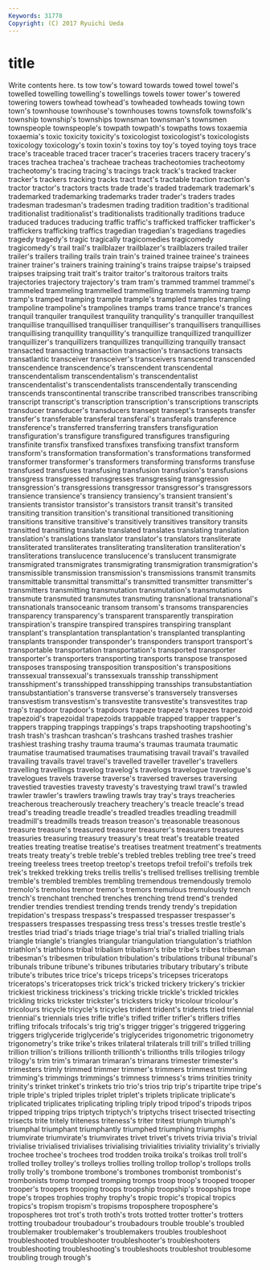 ```yaml
---
Keywords: 31778 
Copyright: (C) 2017 Ryuichi Ueda
---
```


# title

Write contents here.
ts
tow tow's toward towards towed towel towel's towelled towelling towelling's
towellings towels tower tower's towered towering towers towhead towhead's towheaded
towheads towing town town's townhouse townhouse's townhouses towns townsfolk townsfolk's
township township's townships townsman townsman's townsmen townspeople townspeople's towpath towpath's
towpaths tows toxaemia toxaemia's toxic toxicity toxicity's toxicologist toxicologist's toxicologists
toxicology toxicology's toxin toxin's toxins toy toy's toyed toying toys
trace trace's traceable traced tracer tracer's traceries tracers tracery tracery's
traces trachea trachea's tracheae tracheas tracheotomies tracheotomy tracheotomy's tracing tracing's
tracings track track's tracked tracker tracker's trackers tracking tracks tract
tract's tractable traction traction's tractor tractor's tractors tracts trade trade's
traded trademark trademark's trademarked trademarking trademarks trader trader's traders trades
tradesman tradesman's tradesmen trading tradition tradition's traditional traditionalist traditionalist's traditionalists
traditionally traditions traduce traduced traduces traducing traffic traffic's trafficked trafficker
trafficker's traffickers trafficking traffics tragedian tragedian's tragedians tragedies tragedy tragedy's
tragic tragically tragicomedies tragicomedy tragicomedy's trail trail's trailblazer trailblazer's trailblazers
trailed trailer trailer's trailers trailing trails train train's trained trainee
trainee's trainees trainer trainer's trainers training training's trains traipse traipse's
traipsed traipses traipsing trait trait's traitor traitor's traitorous traitors traits
trajectories trajectory trajectory's tram tram's trammed trammel trammel's trammeled trammeling
trammelled trammelling trammels tramming tramp tramp's tramped tramping trample trample's
trampled tramples trampling trampoline trampoline's trampolines tramps trams trance trance's
trances tranquil tranquiler tranquilest tranquility tranquility's tranquiller tranquillest tranquillise tranquillised
tranquilliser tranquilliser's tranquillisers tranquillises tranquillising tranquillity tranquillity's tranquillize tranquillized tranquillizer
tranquillizer's tranquillizers tranquillizes tranquillizing tranquilly transact transacted transacting transaction transaction's
transactions transacts transatlantic transceiver transceiver's transceivers transcend transcended transcendence transcendence's
transcendent transcendental transcendentalism transcendentalism's transcendentalist transcendentalist's transcendentalists transcendentally transcending transcends
transcontinental transcribe transcribed transcribes transcribing transcript transcript's transcription transcription's transcriptions
transcripts transducer transducer's transducers transept transept's transepts transfer transfer's transferable
transferal transferal's transferals transference transference's transferred transferring transfers transfiguration transfiguration's
transfigure transfigured transfigures transfiguring transfinite transfix transfixed transfixes transfixing transfixt
transform transform's transformation transformation's transformations transformed transformer transformer's transformers transforming
transforms transfuse transfused transfuses transfusing transfusion transfusion's transfusions transgress transgressed
transgresses transgressing transgression transgression's transgressions transgressor transgressor's transgressors transience transience's
transiency transiency's transient transient's transients transistor transistor's transistors transit transit's
transited transiting transition transition's transitional transitioned transitioning transitions transitive transitive's
transitively transitives transitory transits transitted transitting translate translated translates translating
translation translation's translations translator translator's translators transliterate transliterated transliterates transliterating
transliteration transliteration's transliterations translucence translucence's translucent transmigrate transmigrated transmigrates transmigrating
transmigration transmigration's transmissible transmission transmission's transmissions transmit transmits transmittable transmittal
transmittal's transmitted transmitter transmitter's transmitters transmitting transmutation transmutation's transmutations transmute
transmuted transmutes transmuting transnational transnational's transnationals transoceanic transom transom's transoms
transparencies transparency transparency's transparent transparently transpiration transpiration's transpire transpired transpires
transpiring transplant transplant's transplantation transplantation's transplanted transplanting transplants transponder transponder's
transponders transport transport's transportable transportation transportation's transported transporter transporter's transporters
transporting transports transpose transposed transposes transposing transposition transposition's transpositions transsexual
transsexual's transsexuals transship transshipment transshipment's transshipped transshipping transships transubstantiation transubstantiation's
transverse transverse's transversely transverses transvestism transvestism's transvestite transvestite's transvestites trap
trap's trapdoor trapdoor's trapdoors trapeze trapeze's trapezes trapezoid trapezoid's trapezoidal
trapezoids trappable trapped trapper trapper's trappers trapping trappings trappings's traps
trapshooting trapshooting's trash trash's trashcan trashcan's trashcans trashed trashes trashier
trashiest trashing trashy trauma trauma's traumas traumata traumatic traumatise traumatised
traumatises traumatising travail travail's travailed travailing travails travel travel's travelled
traveller traveller's travellers travelling travellings travelog travelog's travelogs travelogue travelogue's
travelogues travels traverse traverse's traversed traverses traversing travestied travesties travesty
travesty's travestying trawl trawl's trawled trawler trawler's trawlers trawling trawls
tray tray's trays treacheries treacherous treacherously treachery treachery's treacle treacle's
tread tread's treading treadle treadle's treadled treadles treadling treadmill treadmill's
treadmills treads treason treason's treasonable treasonous treasure treasure's treasured treasurer
treasurer's treasurers treasures treasuries treasuring treasury treasury's treat treat's treatable
treated treaties treating treatise treatise's treatises treatment treatment's treatments treats
treaty treaty's treble treble's trebled trebles trebling tree tree's treed
treeing treeless trees treetop treetop's treetops trefoil trefoil's trefoils trek
trek's trekked trekking treks trellis trellis's trellised trellises trellising tremble
tremble's trembled trembles trembling tremendous tremendously tremolo tremolo's tremolos tremor
tremor's tremors tremulous tremulously trench trench's trenchant trenched trenches trenching
trend trend's trended trendier trendies trendiest trending trends trendy trendy's
trepidation trepidation's trespass trespass's trespassed trespasser trespasser's trespassers trespasses trespassing
tress tress's tresses trestle trestle's trestles triad triad's triads triage
triage's trial trial's trialled trialling trials triangle triangle's triangles triangular
triangulation triangulation's triathlon triathlon's triathlons tribal tribalism tribalism's tribe tribe's
tribes tribesman tribesman's tribesmen tribulation tribulation's tribulations tribunal tribunal's tribunals
tribune tribune's tribunes tributaries tributary tributary's tribute tribute's tributes trice
trice's triceps triceps's tricepses triceratops triceratops's triceratopses trick trick's tricked
trickery trickery's trickier trickiest trickiness trickiness's tricking trickle trickle's trickled
trickles trickling tricks trickster trickster's tricksters tricky tricolour tricolour's tricolours
tricycle tricycle's tricycles trident trident's tridents tried triennial triennial's triennials
tries trifle trifle's trifled trifler trifler's triflers trifles trifling trifocals
trifocals's trig trig's trigger trigger's triggered triggering triggers triglyceride triglyceride's
triglycerides trigonometric trigonometry trigonometry's trike trike's trikes trilateral trilaterals trill
trill's trilled trilling trillion trillion's trillions trillionth trillionth's trillionths trills
trilogies trilogy trilogy's trim trim's trimaran trimaran's trimarans trimester trimester's
trimesters trimly trimmed trimmer trimmer's trimmers trimmest trimming trimming's trimmings
trimmings's trimness trimness's trims trinities trinity trinity's trinket trinket's trinkets
trio trio's trios trip trip's tripartite tripe tripe's triple triple's
tripled triples triplet triplet's triplets triplicate triplicate's triplicated triplicates triplicating
tripling triply tripod tripod's tripods tripos tripped tripping trips triptych
triptych's triptychs trisect trisected trisecting trisects trite tritely triteness triteness's
triter tritest triumph triumph's triumphal triumphant triumphantly triumphed triumphing triumphs
triumvirate triumvirate's triumvirates trivet trivet's trivets trivia trivia's trivial trivialise
trivialised trivialises trivialising trivialities triviality triviality's trivially trochee trochee's trochees
trod trodden troika troika's troikas troll troll's trolled trolley trolley's
trolleys trollies trolling trollop trollop's trollops trolls trolly trolly's trombone
trombone's trombones trombonist trombonist's trombonists tromp tromped tromping tromps troop
troop's trooped trooper trooper's troopers trooping troops troopship troopship's troopships
trope trope's tropes trophies trophy trophy's tropic tropic's tropical tropics
tropics's tropism tropism's tropisms troposphere troposphere's tropospheres trot trot's troth
troth's trots trotted trotter trotter's trotters trotting troubadour troubadour's troubadours
trouble trouble's troubled troublemaker troublemaker's troublemakers troubles troubleshoot troubleshooted troubleshooter
troubleshooter's troubleshooters troubleshooting troubleshooting's troubleshoots troubleshot troublesome troubling trough trough's
